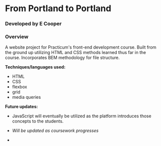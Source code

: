 # From Portland to Portland

### Developed by E Cooper

### Overview

A website project for Practicum's front-end development course. Built from the ground up utilizing HTML and CSS methods learned thus far in the course.
Incorporates BEM methodology for file structure.

**Techniques/languages used:**
* HTML
* CSS
* flexbox
* grid
* media queries

**Future updates:** 
* JavaScript will eventually be utilized as the platform introduces those concepts to the students.
* *Will be updated as coursework progresses*

* [website link]: (https://coopenator.github.io/web_project_3/)